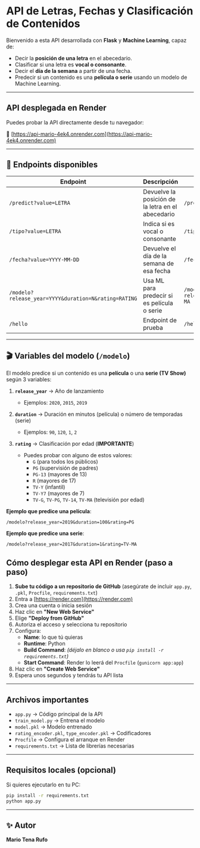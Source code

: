 #  API de Letras, Fechas y Clasificación de Contenidos

Bienvenido a esta API desarrollada con **Flask** y **Machine Learning**, capaz de:

- Decir la **posición de una letra** en el abecedario.
- Clasificar si una letra es **vocal o consonante**.
- Decir el **día de la semana** a partir de una fecha.
- Predecir si un contenido es una **película o serie** usando un modelo de Machine Learning.

---

## API desplegada en Render

Puedes probar la API directamente desde tu navegador:

🔗 [https://api-mario-4ek4.onrender.com](https://api-mario-4ek4.onrender.com)

---

## 📌 Endpoints disponibles

| Endpoint | Descripción | Ejemplo |
|----------|-------------|---------|
| `/predict?value=LETRA` | Devuelve la posición de la letra en el abecedario | `/predict?value=a` |
| `/tipo?value=LETRA` | Indica si es vocal o consonante | `/tipo?value=e` |
| `/fecha?value=YYYY-MM-DD` | Devuelve el día de la semana de esa fecha | `/fecha?value=2025-04-22` |
| `/modelo?release_year=YYYY&duration=N&rating=RATING` | Usa ML para predecir si es película o serie | `/modelo?release_year=2017&duration=1&rating=TV-MA` |
| `/hello` | Endpoint de prueba | `/hello` |

---

## 🎬 Variables del modelo (`/modelo`)

El modelo predice si un contenido es una **película** o una **serie (TV Show)** según 3 variables:

1. **`release_year`** → Año de lanzamiento  
   - Ejemplos: `2020`, `2015`, `2019`

2. **`duration`** → Duración en minutos (película) o número de temporadas (serie)  
   - Ejemplos: `90`, `120`, `1`, `2`

3. **`rating`** → Clasificación por edad (**IMPORTANTE**)  
   - Puedes probar con alguno de estos valores:
     - `G` (para todos los públicos)
     - `PG` (supervisión de padres)
     - `PG-13` (mayores de 13)
     - `R` (mayores de 17)
     - `TV-Y` (infantil)
     - `TV-Y7` (mayores de 7)
     - `TV-G`, `TV-PG`, `TV-14`, `TV-MA` (televisión por edad)

**Ejemplo que predice una película**:
```
/modelo?release_year=2019&duration=100&rating=PG
```

**Ejemplo que predice una serie**:
```
/modelo?release_year=2017&duration=1&rating=TV-MA
```


## Cómo desplegar esta API en Render (paso a paso)

1. **Sube tu código a un repositorio de GitHub** (asegúrate de incluir `app.py`, `.pkl`, `Procfile`, `requirements.txt`)
2. Entra a [https://render.com](https://render.com)
3. Crea una cuenta o inicia sesión
4. Haz clic en **"New Web Service"**
5. Elige **"Deploy from GitHub"**
6. Autoriza el acceso y selecciona tu repositorio
7. Configura:
   - **Name**: lo que tú quieras
   - **Runtime**: Python
   - **Build Command**: *(déjalo en blanco o usa `pip install -r requirements.txt`)*
   - **Start Command**: Render lo leerá del `Procfile` (`gunicorn app:app`)
8. Haz clic en **"Create Web Service"**
9. Espera unos segundos y tendrás tu API lista

---

## Archivos importantes

- `app.py` → Código principal de la API
- `train_model.py` → Entrena el modelo
- `model.pkl` → Modelo entrenado
- `rating_encoder.pkl`, `type_encoder.pkl` → Codificadores
- `Procfile` → Configura el arranque en Render
- `requirements.txt` → Lista de librerías necesarias

---

## Requisitos locales (opcional)

Si quieres ejecutarlo en tu PC:

```bash
pip install -r requirements.txt
python app.py
```

---

## ✨ Autor

**Mario Tena Rufo**